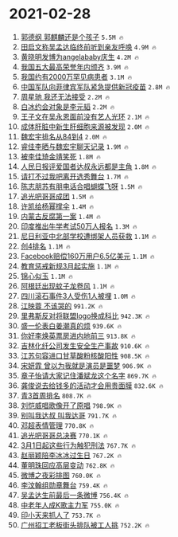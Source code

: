 # 2021-02-28

1. [郭德纲 郭麒麟还是个孩子](https://s.weibo.com/weibo?q=%E9%83%AD%E5%BE%B7%E7%BA%B2%20%E9%83%AD%E9%BA%92%E9%BA%9F%E8%BF%98%E6%98%AF%E4%B8%AA%E5%AD%A9%E5%AD%90&Refer=top) `5.5M 🔥`
1. [田启文称吴孟达临终前听到亲友呼唤](https://s.weibo.com/weibo?q=%E7%94%B0%E5%90%AF%E6%96%87%E7%A7%B0%E5%90%B4%E5%AD%9F%E8%BE%BE%E4%B8%B4%E7%BB%88%E5%89%8D%E5%90%AC%E5%88%B0%E4%BA%B2%E5%8F%8B%E5%91%BC%E5%94%A4&Refer=top) `4.9M 🔥`
1. [黄晓明发博为angelababy庆生](https://s.weibo.com/weibo?q=%23%E9%BB%84%E6%99%93%E6%98%8E%E5%8F%91%E5%8D%9A%E4%B8%BAangelababy%E5%BA%86%E7%94%9F%23&Refer=top) `4.2M 🔥`
1. [我国五大最高荣誉年内颁齐](https://s.weibo.com/weibo?q=%23%E6%88%91%E5%9B%BD%E4%BA%94%E5%A4%A7%E6%9C%80%E9%AB%98%E8%8D%A3%E8%AA%89%E5%B9%B4%E5%86%85%E9%A2%81%E9%BD%90%23&Refer=top) `3.9M 🔥`
1. [我国约有2000万罕见病患者](https://s.weibo.com/weibo?q=%23%E6%88%91%E5%9B%BD%E7%BA%A6%E6%9C%892000%E4%B8%87%E7%BD%95%E8%A7%81%E7%97%85%E6%82%A3%E8%80%85%23&Refer=top) `3.1M 🔥`
1. [中国军队向菲律宾军队紧急提供新冠疫苗](https://s.weibo.com/weibo?q=%23%E4%B8%AD%E5%9B%BD%E5%86%9B%E9%98%9F%E5%90%91%E8%8F%B2%E5%BE%8B%E5%AE%BE%E5%86%9B%E9%98%9F%E7%B4%A7%E6%80%A5%E6%8F%90%E4%BE%9B%E6%96%B0%E5%86%A0%E7%96%AB%E8%8B%97%23&Refer=top) `2.8M 🔥`
1. [周星驰 我还无法接受](https://s.weibo.com/weibo?q=%E5%91%A8%E6%98%9F%E9%A9%B0%20%E6%88%91%E8%BF%98%E6%97%A0%E6%B3%95%E6%8E%A5%E5%8F%97&Refer=top) `2.2M 🔥`
1. [白冰约会对象是李元韬](https://s.weibo.com/weibo?q=%23%E7%99%BD%E5%86%B0%E7%BA%A6%E4%BC%9A%E5%AF%B9%E8%B1%A1%E6%98%AF%E6%9D%8E%E5%85%83%E9%9F%AC%23&Refer=top) `2.2M 🔥`
1. [王子文在吴永恩面前没有艺人光环](https://s.weibo.com/weibo?q=%23%E7%8E%8B%E5%AD%90%E6%96%87%E5%9C%A8%E5%90%B4%E6%B0%B8%E6%81%A9%E9%9D%A2%E5%89%8D%E6%B2%A1%E6%9C%89%E8%89%BA%E4%BA%BA%E5%85%89%E7%8E%AF%23&Refer=top) `2.1M 🔥`
1. [成体肝脏中新生肝细胞来源被发现](https://s.weibo.com/weibo?q=%23%E6%88%90%E4%BD%93%E8%82%9D%E8%84%8F%E4%B8%AD%E6%96%B0%E7%94%9F%E8%82%9D%E7%BB%86%E8%83%9E%E6%9D%A5%E6%BA%90%E8%A2%AB%E5%8F%91%E7%8E%B0%23&Refer=top) `2.0M 🔥`
1. [魏宏宇排名从84到4](https://s.weibo.com/weibo?q=%23%E9%AD%8F%E5%AE%8F%E5%AE%87%E6%8E%92%E5%90%8D%E4%BB%8E84%E5%88%B04%23&Refer=top) `2.0M 🔥`
1. [睿佳李晒与魏宏宇聊天记录](https://s.weibo.com/weibo?q=%23%E7%9D%BF%E4%BD%B3%E6%9D%8E%E6%99%92%E4%B8%8E%E9%AD%8F%E5%AE%8F%E5%AE%87%E8%81%8A%E5%A4%A9%E8%AE%B0%E5%BD%95%23&Refer=top) `1.9M 🔥`
1. [被李佳琦金靖笑死](https://s.weibo.com/weibo?q=%23%E8%A2%AB%E6%9D%8E%E4%BD%B3%E7%90%A6%E9%87%91%E9%9D%96%E7%AC%91%E6%AD%BB%23&Refer=top) `1.8M 🔥`
1. [人民日报评爱国者达叔永远都是主角](https://s.weibo.com/weibo?q=%23%E4%BA%BA%E6%B0%91%E6%97%A5%E6%8A%A5%E8%AF%84%E7%88%B1%E5%9B%BD%E8%80%85%E8%BE%BE%E5%8F%94%E6%B0%B8%E8%BF%9C%E9%83%BD%E6%98%AF%E4%B8%BB%E8%A7%92%23&Refer=top) `1.8M 🔥`
1. [请打不过我吧离开选秀舞台](https://s.weibo.com/weibo?q=%23%E8%AF%B7%E6%89%93%E4%B8%8D%E8%BF%87%E6%88%91%E5%90%A7%E7%A6%BB%E5%BC%80%E9%80%89%E7%A7%80%E8%88%9E%E5%8F%B0%23&Refer=top) `1.7M 🔥`
1. [陈志朋苏有朋电话合唱蝴蝶飞呀](https://s.weibo.com/weibo?q=%E9%99%88%E5%BF%97%E6%9C%8B%E8%8B%8F%E6%9C%89%E6%9C%8B%E7%94%B5%E8%AF%9D%E5%90%88%E5%94%B1%E8%9D%B4%E8%9D%B6%E9%A3%9E%E5%91%80&Refer=top) `1.5M 🔥`
1. [追光吧哥哥成团](https://s.weibo.com/weibo?q=%E8%BF%BD%E5%85%89%E5%90%A7%E5%93%A5%E5%93%A5%E6%88%90%E5%9B%A2&Refer=top) `1.5M 🔥`
1. [许凯给杨幂撑伞](https://s.weibo.com/weibo?q=%23%E8%AE%B8%E5%87%AF%E7%BB%99%E6%9D%A8%E5%B9%82%E6%92%91%E4%BC%9E%23&Refer=top) `1.4M 🔥`
1. [内蒙古反腐第一案](https://s.weibo.com/weibo?q=%23%E5%86%85%E8%92%99%E5%8F%A4%E5%8F%8D%E8%85%90%E7%AC%AC%E4%B8%80%E6%A1%88%23&Refer=top) `1.4M 🔥`
1. [印度推出牛学考试50万人报名](https://s.weibo.com/weibo?q=%E5%8D%B0%E5%BA%A6%E6%8E%A8%E5%87%BA%E7%89%9B%E5%AD%A6%E8%80%83%E8%AF%9550%E4%B8%87%E4%BA%BA%E6%8A%A5%E5%90%8D&Refer=top) `1.3M 🔥`
1. [尼日利亚中北部学校遭绑架人员获救](https://s.weibo.com/weibo?q=%23%E5%B0%BC%E6%97%A5%E5%88%A9%E4%BA%9A%E4%B8%AD%E5%8C%97%E9%83%A8%E5%AD%A6%E6%A0%A1%E9%81%AD%E7%BB%91%E6%9E%B6%E4%BA%BA%E5%91%98%E8%8E%B7%E6%95%91%23&Refer=top) `1.1M 🔥`
1. [创4排名](https://s.weibo.com/weibo?q=%23%E5%88%9B4%E6%8E%92%E5%90%8D%23&Refer=top) `1.1M 🔥`
1. [Facebook赔偿160万用户6.5亿美元](https://s.weibo.com/weibo?q=Facebook%E8%B5%94%E5%81%BF160%E4%B8%87%E7%94%A8%E6%88%B76.5%E4%BA%BF%E7%BE%8E%E5%85%83&Refer=top) `1.1M 🔥`
1. [教育惩戒新规3月起实施](https://s.weibo.com/weibo?q=%23%E6%95%99%E8%82%B2%E6%83%A9%E6%88%92%E6%96%B0%E8%A7%843%E6%9C%88%E8%B5%B7%E5%AE%9E%E6%96%BD%23&Refer=top) `1.1M 🔥`
1. [锦心似玉](https://s.weibo.com/weibo?q=%E9%94%A6%E5%BF%83%E4%BC%BC%E7%8E%89&Refer=top) `1.1M 🔥`
1. [阿根廷出现蚊子龙卷风](https://s.weibo.com/weibo?q=%23%E9%98%BF%E6%A0%B9%E5%BB%B7%E5%87%BA%E7%8E%B0%E8%9A%8A%E5%AD%90%E9%BE%99%E5%8D%B7%E9%A3%8E%23&Refer=top) `1.1M 🔥`
1. [四川滚石事件3人受伤1人被埋](https://s.weibo.com/weibo?q=%E5%9B%9B%E5%B7%9D%E6%BB%9A%E7%9F%B3%E4%BA%8B%E4%BB%B63%E4%BA%BA%E5%8F%97%E4%BC%A41%E4%BA%BA%E8%A2%AB%E5%9F%8B&Refer=top) `1.0M 🔥`
1. [江映蓉 不该哭的](https://s.weibo.com/weibo?q=%E6%B1%9F%E6%98%A0%E8%93%89%20%E4%B8%8D%E8%AF%A5%E5%93%AD%E7%9A%84&Refer=top) `991.2K 🔥`
1. [里弗斯反对将联盟logo换成科比](https://s.weibo.com/weibo?q=%E9%87%8C%E5%BC%97%E6%96%AF%E5%8F%8D%E5%AF%B9%E5%B0%86%E8%81%94%E7%9B%9Flogo%E6%8D%A2%E6%88%90%E7%A7%91%E6%AF%94&Refer=top) `942.3K 🔥`
1. [盛一伦表白姜潮真的烦](https://s.weibo.com/weibo?q=%23%E7%9B%9B%E4%B8%80%E4%BC%A6%E8%A1%A8%E7%99%BD%E5%A7%9C%E6%BD%AE%E7%9C%9F%E7%9A%84%E7%83%A6%23&Refer=top) `939.6K 🔥`
1. [你好李焕英票房进内地前三](https://s.weibo.com/weibo?q=%23%E4%BD%A0%E5%A5%BD%E6%9D%8E%E7%84%95%E8%8B%B1%E7%A5%A8%E6%88%BF%E8%BF%9B%E5%86%85%E5%9C%B0%E5%89%8D%E4%B8%89%23&Refer=top) `913.8K 🔥`
1. [吉林化纤公司发生安全生产事故](https://s.weibo.com/weibo?q=%23%E5%90%89%E6%9E%97%E5%8C%96%E7%BA%A4%E5%85%AC%E5%8F%B8%E5%8F%91%E7%94%9F%E5%AE%89%E5%85%A8%E7%94%9F%E4%BA%A7%E4%BA%8B%E6%95%85%23&Refer=top) `910.6K 🔥`
1. [江苏句容进口甘草酸粉核酸阳性](https://s.weibo.com/weibo?q=%E6%B1%9F%E8%8B%8F%E5%8F%A5%E5%AE%B9%E8%BF%9B%E5%8F%A3%E7%94%98%E8%8D%89%E9%85%B8%E7%B2%89%E6%A0%B8%E9%85%B8%E9%98%B3%E6%80%A7&Refer=top) `908.5K 🔥`
1. [宋妍霏 曾以为我就是演员是噩梦](https://s.weibo.com/weibo?q=%E5%AE%8B%E5%A6%8D%E9%9C%8F%20%E6%9B%BE%E4%BB%A5%E4%B8%BA%E6%88%91%E5%B0%B1%E6%98%AF%E6%BC%94%E5%91%98%E6%98%AF%E5%99%A9%E6%A2%A6&Refer=top) `906.9K 🔥`
1. [章子怡请大家记住潘斌龙这个名字](https://s.weibo.com/weibo?q=%23%E7%AB%A0%E5%AD%90%E6%80%A1%E8%AF%B7%E5%A4%A7%E5%AE%B6%E8%AE%B0%E4%BD%8F%E6%BD%98%E6%96%8C%E9%BE%99%E8%BF%99%E4%B8%AA%E5%90%8D%E5%AD%97%23&Refer=top) `869.7K 🔥`
1. [龚俊说去给钱多的活动才会用贵面膜](https://s.weibo.com/weibo?q=%23%E9%BE%9A%E4%BF%8A%E8%AF%B4%E5%8E%BB%E7%BB%99%E9%92%B1%E5%A4%9A%E7%9A%84%E6%B4%BB%E5%8A%A8%E6%89%8D%E4%BC%9A%E7%94%A8%E8%B4%B5%E9%9D%A2%E8%86%9C%23&Refer=top) `832.6K 🔥`
1. [青3首周排名](https://s.weibo.com/weibo?q=%23%E9%9D%923%E9%A6%96%E5%91%A8%E6%8E%92%E5%90%8D%23&Refer=top) `808.7K 🔥`
1. [刘恺威唱歌像开了原唱](https://s.weibo.com/weibo?q=%23%E5%88%98%E6%81%BA%E5%A8%81%E5%94%B1%E6%AD%8C%E5%83%8F%E5%BC%80%E4%BA%86%E5%8E%9F%E5%94%B1%23&Refer=top) `798.9K 🔥`
1. [别叫我达叔 叫我达哥](https://s.weibo.com/weibo?q=%E5%88%AB%E5%8F%AB%E6%88%91%E8%BE%BE%E5%8F%94%20%E5%8F%AB%E6%88%91%E8%BE%BE%E5%93%A5&Refer=top) `791.7K 🔥`
1. [邓超表情管理](https://s.weibo.com/weibo?q=%23%E9%82%93%E8%B6%85%E8%A1%A8%E6%83%85%E7%AE%A1%E7%90%86%23&Refer=top) `770.8K 🔥`
1. [追光吧哥哥总决赛](https://s.weibo.com/weibo?q=%23%E8%BF%BD%E5%85%89%E5%90%A7%E5%93%A5%E5%93%A5%E6%80%BB%E5%86%B3%E8%B5%9B%23&Refer=top) `770.1K 🔥`
1. [3月1日起这些行为触犯刑法](https://s.weibo.com/weibo?q=%233%E6%9C%881%E6%97%A5%E8%B5%B7%E8%BF%99%E4%BA%9B%E8%A1%8C%E4%B8%BA%E8%A7%A6%E7%8A%AF%E5%88%91%E6%B3%95%23&Refer=top) `767.7K 🔥`
1. [赵丽颖陪李冰冰过生日](https://s.weibo.com/weibo?q=%23%E8%B5%B5%E4%B8%BD%E9%A2%96%E9%99%AA%E6%9D%8E%E5%86%B0%E5%86%B0%E8%BF%87%E7%94%9F%E6%97%A5%23&Refer=top) `767.2K 🔥`
1. [董明珠回应高层变动](https://s.weibo.com/weibo?q=%E8%91%A3%E6%98%8E%E7%8F%A0%E5%9B%9E%E5%BA%94%E9%AB%98%E5%B1%82%E5%8F%98%E5%8A%A8&Refer=top) `762.8K 🔥`
1. [微博之夜彩排图](https://s.weibo.com/weibo?q=%E5%BE%AE%E5%8D%9A%E4%B9%8B%E5%A4%9C%E5%BD%A9%E6%8E%92%E5%9B%BE&Refer=top) `760.0K 🔥`
1. [李汶翰组勋章舞台](https://s.weibo.com/weibo?q=%23%E6%9D%8E%E6%B1%B6%E7%BF%B0%E7%BB%84%E5%8B%8B%E7%AB%A0%E8%88%9E%E5%8F%B0%23&Refer=top) `759.4K 🔥`
1. [吴孟达生前最后一条微博](https://s.weibo.com/weibo?q=%23%E5%90%B4%E5%AD%9F%E8%BE%BE%E7%94%9F%E5%89%8D%E6%9C%80%E5%90%8E%E4%B8%80%E6%9D%A1%E5%BE%AE%E5%8D%9A%23&Refer=top) `756.4K 🔥`
1. [中老年人成K歌主力军](https://s.weibo.com/weibo?q=%23%E4%B8%AD%E8%80%81%E5%B9%B4%E4%BA%BA%E6%88%90K%E6%AD%8C%E4%B8%BB%E5%8A%9B%E5%86%9B%23&Refer=top) `755.0K 🔥`
1. [印小天来抓人了](https://s.weibo.com/weibo?q=%23%E5%8D%B0%E5%B0%8F%E5%A4%A9%E6%9D%A5%E6%8A%93%E4%BA%BA%E4%BA%86%23&Refer=top) `753.7K 🔥`
1. [广州招工老板街头排队被工人挑](https://s.weibo.com/weibo?q=%E5%B9%BF%E5%B7%9E%E6%8B%9B%E5%B7%A5%E8%80%81%E6%9D%BF%E8%A1%97%E5%A4%B4%E6%8E%92%E9%98%9F%E8%A2%AB%E5%B7%A5%E4%BA%BA%E6%8C%91&Refer=top) `752.2K 🔥`

